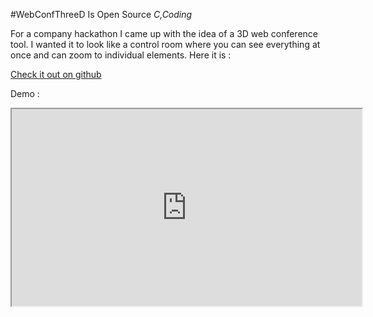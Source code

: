 #WebConfThreeD Is Open Source
_C,Coding_

For a company hackathon I came up with the idea of a 3D web conference tool. I wanted it to look like a control room where you can see everything at once and can zoom to individual elements. Here it is :

[Check it out on github](https://github.com/milgra/webconfthreed)

Demo :

<p align="center">
<iframe width="560" height="315" src="https://www.youtube.com/embed/a-IGXSXKbxg" allow="accelerometer; autoplay; encrypted-media; gyroscope; picture-in-picture; fullscreen"></iframe>
</p>
